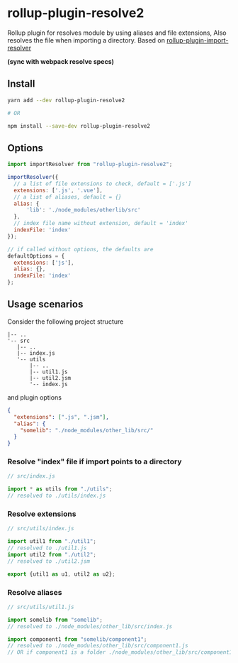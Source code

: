 # rollup-plugin-resolve2

Rollup plugin for resolves module by using aliases and file extensions,
Also resolves the file when importing a directory. Based on [rollup-plugin-import-resolver][rollup-plugin-import-resolver]

**(sync with webpack resolve specs)**

## Install

```bash
yarn add --dev rollup-plugin-resolve2

# OR

npm install --save-dev rollup-plugin-resolve2
```

## Options

```js
import importResolver from "rollup-plugin-resolve2";

importResolver({
  // a list of file extensions to check, default = ['.js']
  extensions: ['.js', '.vue'],
  // a list of aliases, default = {}
  alias: {
      'lib': './node_modules/otherlib/src'
  },
  // index file name without extension, default = 'index'
  indexFile: 'index'
});

// if called without options, the defaults are
defaultOptions = {
  extensions: ['js'],
  alias: {},
  indexFile: 'index'
};
```

## Usage scenarios

Consider the following project structure

    |-- .. 
    '-- src
       |-- ..
       |-- index.js
       '-- utils
           |-- ..
           |-- util1.js
           |-- util2.jsm
           '-- index.js


and plugin options

```json
{
  "extensions": [".js", ".jsm"],
  "alias": {
    "somelib": "./node_modules/other_lib/src/"
  }
}
```

### Resolve "index" file if import points to a directory

```js
// src/index.js

import * as utils from "./utils"; 
// resolved to ./utils/index.js
```

### Resolve extensions

```js
// src/utils/index.js

import util1 from "./util1"; 
// resolved to ./util1.js
import util2 from "./util2"; 
// resolved to ./util2.jsm

export {util1 as u1, util2 as u2};
```

### Resolve aliases

```js
// src/utils/util1.js

import somelib from "somelib";
// resolved to ./node_modules/other_lib/src/index.js

import component1 from "somelib/component1";
// resolved to ./node_modules/other_lib/src/component1.js
// OR if component1 is a folder ./node_modules/other_lib/src/component1/index.js
```

[rollup-plugin-import-resolver]: https://www.npmjs.com/package/rollup-plugin-import-resolver
